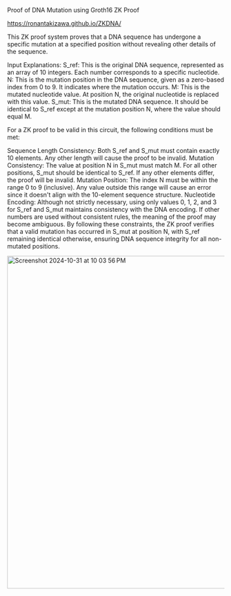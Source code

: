 Proof of DNA Mutation using Groth16 ZK Proof

https://ronantakizawa.github.io/ZKDNA/

This ZK proof system proves that a DNA sequence has undergone a specific mutation at a specified position without revealing other details of the sequence.

Input Explanations:
S_ref: This is the original DNA sequence, represented as an array of 10 integers. Each number corresponds to a specific nucleotide.
N: This is the mutation position in the DNA sequence, given as a zero-based index from 0 to 9. It indicates where the mutation occurs.
M: This is the mutated nucleotide value. At position N, the original nucleotide is replaced with this value.
S_mut: This is the mutated DNA sequence. It should be identical to S_ref except at the mutation position N, where the value should equal M.

For a ZK proof to be valid in this circuit, the following conditions must be met:

Sequence Length Consistency: Both S_ref and S_mut must contain exactly 10 elements. Any other length will cause the proof to be invalid.
Mutation Consistency: The value at position N in S_mut must match M. For all other positions, S_mut should be identical to S_ref. If any other elements differ, the proof will be invalid.
Mutation Position: The index N must be within the range 0 to 9 (inclusive). Any value outside this range will cause an error since it doesn't align with the 10-element sequence structure.
Nucleotide Encoding: Although not strictly necessary, using only values 0, 1, 2, and 3 for S_ref and S_mut maintains consistency with the DNA encoding. If other numbers are used without consistent rules, the meaning of the proof may become ambiguous.
By following these constraints, the ZK proof verifies that a valid mutation has occurred in S_mut at position N, with S_ref remaining identical otherwise, ensuring DNA sequence integrity for all non-mutated positions.

<img width="769" alt="Screenshot 2024-10-31 at 10 03 56 PM" src="https://github.com/user-attachments/assets/f62106cf-cc45-4c2a-a7cb-ee156550bbce">
